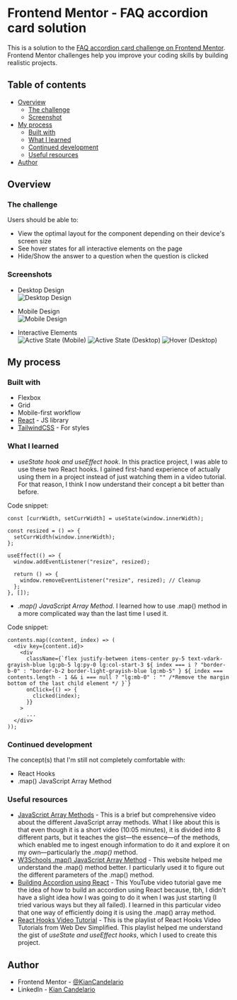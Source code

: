 # Frontend Mentor - FAQ accordion card solution

This is a solution to the [FAQ accordion card challenge on Frontend Mentor](https://www.frontendmentor.io/challenges/faq-accordion-card-XlyjD0Oam). Frontend Mentor challenges help you improve your coding skills by building realistic projects.

## Table of contents

- [Overview](#overview)
  - [The challenge](#the-challenge)
  - [Screenshot](#screenshot)
- [My process](#my-process)
  - [Built with](#built-with)
  - [What I learned](#what-i-learned)
  - [Continued development](#continued-development)
  - [Useful resources](#useful-resources)
- [Author](#author)

## Overview

### The challenge

Users should be able to:

- View the optimal layout for the component depending on their device's screen size
- See hover states for all interactive elements on the page
- Hide/Show the answer to a question when the question is clicked

### Screenshots

- Desktop Design <br />
  ![Desktop Design](./faqAccordion/public/design/desktop_design.png)

- Mobile Design <br />
  ![Mobile Design](./faqAccordion/public/design/mobile_design.png)

- Interactive Elements <br />
  ![Active State (Mobile)](./faqAccordion/public/design/mobile_active.png)
  ![Active State (Desktop)](./faqAccordion/public/design/desktop_active.png)
  ![Hover (Desktop)](./faqAccordion/public/design/hover_state.png)

## My process

### Built with

- Flexbox
- Grid
- Mobile-first workflow
- [React](https://reactjs.org/) - JS library
- [TailwindCSS](https://tailwindcss.com/) - For styles

### What I learned

- _useState hook and useEffect hook_. In this practice project, I was able to use these two React hooks. I gained first-hand experience of actually using them in a project instead of just watching them in a video tutorial. For that reason, I think I now understand their concept a bit better than before.

Code snippet:

```tsx
const [currWidth, setCurrWidth] = useState(window.innerWidth);

const resized = () => {
  setCurrWidth(window.innerWidth);
};

useEffect(() => {
  window.addEventListener("resize", resized);

  return () => {
    window.removeEventListener("resize", resized); // Cleanup
  };
}, []);
```

- _.map() JavaScript Array Method_. I learned how to use .map() method in a more complicated way than the last time I used it.

Code snippet:

```tsx
contents.map((content, index) => (
  <div key={content.id}>
    <div
      className={`flex justify-between items-center py-5 text-vdark-grayish-blue lg:pb-5 lg:py-0 lg:col-start-3 ${ index === i ? "border-b-0" : "border-b-2 border-light-grayish-blue lg:mb-5" } ${ index === contents.length - 1 && i === null ? "lg:mb-0" : "" /*Remove the margin bottom of the last child element */ }`}
      onClick={() => {
        clicked(index);
      }}
    >
      ...
  </div>
));
```

### Continued development

The concept(s) that I'm still not completely comfortable with:

- React Hooks
- .map() JavaScript Array Method

### Useful resources

- [JavaScript Array Methods](https://youtu.be/R8rmfD9Y5-c) - This is a brief but comprehensive video about the different JavaScript array methods. What I like about this is that even though it is a short video (10:05 minutes), it is divided into 8 different parts, but it teaches the gist—the essence—of the methods, which enabled me to ingest enough information to do it and explore it on my own—particularly the _.map()_ method.
- [W3Schools .map() JavaScript Array Method](https://www.w3schools.com/jsref/jsref_map.asp) - This website helped me understand the .map() method better. I particularly used it to figure out the different parameters of the .map() method.
- [Building Accordion using React](https://youtu.be/bGpZrr32ECw) - This YouTube video tutorial gave me the idea of how to build an accordion using React because, tbh, I didn't have a slight idea how I was going to do it when I was just starting (I tried various ways but they all failed). I learned in this particular video that one way of efficiently doing it is using the .map() array method.
- [React Hooks Video Tutorial](https://youtube.com/playlist?list=PLZlA0Gpn_vH8EtggFGERCwMY5u5hOjf-h) - This is the playlist of React Hooks Video Tutorials from Web Dev Simplified. This playlist helped me understand the gist of _useState and useEffect hooks_, which I used to create this project.

## Author

- Frontend Mentor - [@KianCandelario](https://www.frontendmentor.io/profile/KianCandelario)
- LinkedIn - [Kian Candelario](https://www.linkedin.com/in/kian-candelario-11440a240/)
